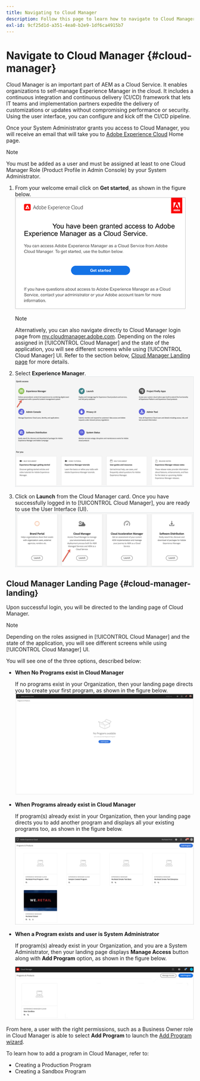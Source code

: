 ```yaml
---
title: Navigating to Cloud Manager
description: Follow this page to learn how to navigate to Cloud Manager landing page
exl-id: 9cf25d1d-a351-4ea0-b2e9-1df6ca4915b7
---
```

# Navigate to Cloud Manager {#cloud-manager}

Cloud Manager is an important part of AEM as a Cloud Service. It enables organizations to self-manage Experience Manager in the cloud. It includes a continuous integration and continuous delivery (CI/CD) framework that lets IT teams and implementation partners expedite the delivery of customizations or updates without compromising performance or security. Using the user interface, you can configure and kick off the CI/CD pipeline.

Once your System Administrator grants you access to Cloud Manager, you will receive an email that will take you to [Adobe Experience Cloud](https://experience.adobe.com) Home page.

>[!NOTE]
>You must be added as a user and must be assigned at least to one Cloud Manager Role (Product Profile in Admin Console) by your System Administrator. 

1. From your welcome email click on **Get started**, as shown in the figure below.
    ![](/help/onboarding/what-is-required/assets/get-started-email.png)

   >[!NOTE]
   >Alternatively, you can also navigate directly to Cloud Manager login page from [my.cloudmanager.adobe.com](https://my.cloudmanager.adobe.com/). Depending on the roles assigned in [!UICONTROL Cloud Manager] and the state of the application, you will see different screens while using [!UICONTROL Cloud Manager] UI. Refer to the section below, [Cloud Manager Landing page](#cloud-manager-landing) for more details.

1. Select **Experience Manager**.
   ![](/help/implementing/cloud-manager/getting-access-to-aem-in-cloud/assets/landing-page1.png)
   
1. Click on **Launch** from the Cloud Manager card. Once you have successfully logged in to [!UICONTROL Cloud Manager], you are ready to use the User Interface (UI).
   ![](/help/implementing/cloud-manager/getting-access-to-aem-in-cloud/assets/landing-page2.png)
  

## Cloud Manager Landing Page {#cloud-manager-landing}

Upon successful login, you will be directed to the landing page of Cloud Manager.

>[!NOTE]
>Depending on the roles assigned in [!UICONTROL Cloud Manager] and the state of the application, you will see different screens while using [!UICONTROL Cloud Manager] UI.

You will see one of the three options, described below:

* **When No Programs exist in Cloud Manager**

   If no programs exist in your Organization, then your landing page directs you to create your first program, as shown in the figure below.
   ![](/help/implementing/cloud-manager/getting-access-to-aem-in-cloud/assets/first_timelogin0.png)

* **When Programs already exist in Cloud Manager**

   If program(s) already exist in your Organization, then your landing page directs you to add another program and displays all your existing programs too, as shown in the figure below.

   ![](/help/implementing/cloud-manager/getting-access-to-aem-in-cloud/assets/first_timelogin1.png)

* **When a Program exists and user is System Administrator**

   If program(s) already exist in your Organization, and you are a System Administrator, then your landing page displays **Manage Access** button along with **Add Program** option, as shown in the figure below.

   ![](/help/implementing/cloud-manager/getting-access-to-aem-in-cloud/assets/admin-console-4.png)

From here, a user with the right permissions, such as a Business Owner role in Cloud Manager is able to select **Add Program** to launch the [Add Program wizard](https://experienceleague.adobe.com/docs/experience-manager-cloud-service/onboarding/getting-access/production-programs/creating-production-program.html?lang=en#getting-access).

To learn how to add a program in Cloud Manager, refer to:

* Creating a Production Program
* Creating a Sandbox Program